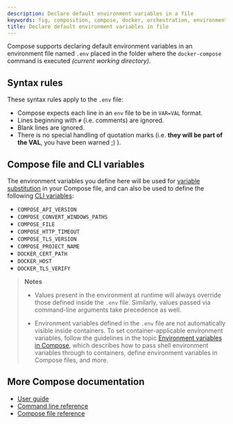 ```yaml
---
description: Declare default environment variables in a file
keywords: fig, composition, compose, docker, orchestration, environment, env file
title: Declare default environment variables in file
---
```

Compose supports declaring default environment variables in an environment file named `.env` placed in the folder where the `docker-compose` command is executed *(current working directory)*.

## Syntax rules

These syntax rules apply to the `.env` file:

- Compose expects each line in an `env` file to be in `VAR=VAL` format.
- Lines beginning with `#` (i.e. comments) are ignored.
- Blank lines are ignored.
- There is no special handling of quotation marks (i.e. **they will be part of the VAL**, you have been warned ;) ).

## Compose file and CLI variables

The environment variables you define here will be used for [variable substitution](compose-file/index.md#variable-substitution) in your Compose file, and can also be used to define the following [CLI variables](reference/envvars.md):

- `COMPOSE_API_VERSION`
- `COMPOSE_CONVERT_WINDOWS_PATHS`
- `COMPOSE_FILE`
- `COMPOSE_HTTP_TIMEOUT`
- `COMPOSE_TLS_VERSION`
- `COMPOSE_PROJECT_NAME`
- `DOCKER_CERT_PATH`
- `DOCKER_HOST`
- `DOCKER_TLS_VERIFY`

> **Notes**
> 
> - Values present in the environment at runtime will always override those defined inside the `.env` file. Similarly, values passed via command-line arguments take precedence as well.
> 
> - Environment variables defined in the `.env` file are not automatically visible inside containers. To set container-applicable environment variables, follow the guidelines in the topic [Environment variables in Compose](/compose/environment-variables.md), which describes how to pass shell environment variables through to containers, define environment variables in Compose files, and more.

## More Compose documentation

- [User guide](index.md)
- [Command line reference](./reference/index.md)
- [Compose file reference](compose-file.md)